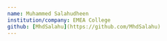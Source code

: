 ```yaml
---
name: Muhammed Salahudheen
institution/company: EMEA College 
github: [MhdSalahu](https://github.com/MhdSalahu)
---
```

